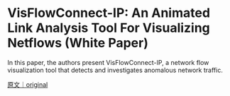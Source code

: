 
# VisFlowConnect-IP: An Animated Link Analysis Tool For Visualizing Netflows (White Paper)

In this paper, the authors present VisFlowConnect-IP, a network flow visualization tool that detects and investigates anomalous network traffic.

[原文｜original](https://insights.sei.cmu.edu/library/visflowconnect-ip-an-animated-link-analysis-tool-for-visualizing-netflows-white-paper/)
        